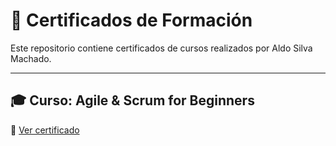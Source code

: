 # 📜 Certificados de Formación

Este repositorio contiene certificados de cursos realizados por Aldo Silva Machado.

---

## 🎓 Curso: Agile & Scrum for Beginners

🔗 [Ver certificado](https://raw.githubusercontent.com/Aldosilva96/Certificados-Formaci-n/main/certificado.jpg)


